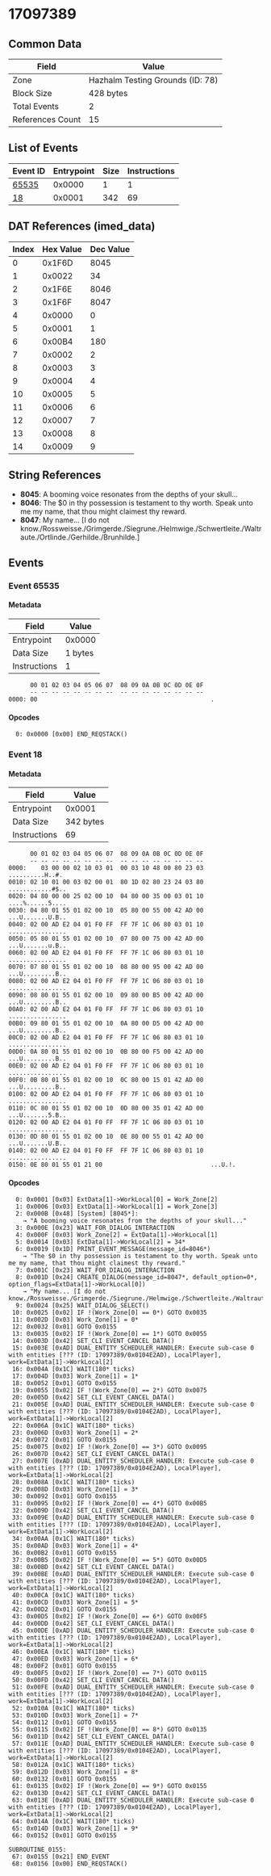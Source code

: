 # 17097389

## Common Data

| Field            | Value                            |
|------------------|----------------------------------|
| Zone             | Hazhalm Testing Grounds (ID: 78) |
| Block Size       | 428 bytes                        |
| Total Events     | 2                                |
| References Count | 15                               |

## List of Events

| Event ID              | Entrypoint   |   Size |   Instructions |
|-----------------------|--------------|--------|----------------|
| [65535](#event-65535) | 0x0000       |      1 |              1 |
| [18](#event-18)       | 0x0001       |    342 |             69 |

## DAT References (imed_data)

|   Index | Hex Value   |   Dec Value |
|---------|-------------|-------------|
|       0 | 0x1F6D      |        8045 |
|       1 | 0x0022      |          34 |
|       2 | 0x1F6E      |        8046 |
|       3 | 0x1F6F      |        8047 |
|       4 | 0x0000      |           0 |
|       5 | 0x0001      |           1 |
|       6 | 0x00B4      |         180 |
|       7 | 0x0002      |           2 |
|       8 | 0x0003      |           3 |
|       9 | 0x0004      |           4 |
|      10 | 0x0005      |           5 |
|      11 | 0x0006      |           6 |
|      12 | 0x0007      |           7 |
|      13 | 0x0008      |           8 |
|      14 | 0x0009      |           9 |

## String References

- **8045**: A booming voice resonates from the depths of your skull...
- **8046**: The $0 in thy possession is testament to thy worth. Speak unto me my name, that thou might claimest thy reward.
- **8047**: My name... [I do not know./Rossweisse./Grimgerde./Siegrune./Helmwige./Schwertleite./Waltraute./Ortlinde./Gerhilde./Brunhilde.]

## Events

### Event 65535

#### Metadata

| Field        | Value   |
|--------------|---------|
| Entrypoint   | 0x0000  |
| Data Size    | 1 bytes |
| Instructions | 1       |

```
      00 01 02 03 04 05 06 07  08 09 0A 0B 0C 0D 0E 0F
      -- -- -- -- -- -- -- --  -- -- -- -- -- -- -- --
0000: 00                                                .               
```

#### Opcodes

```
  0: 0x0000 [0x00] END_REQSTACK()
```

### Event 18

#### Metadata

| Field        | Value     |
|--------------|-----------|
| Entrypoint   | 0x0001    |
| Data Size    | 342 bytes |
| Instructions | 69        |

```
      00 01 02 03 04 05 06 07  08 09 0A 0B 0C 0D 0E 0F
      -- -- -- -- -- -- -- --  -- -- -- -- -- -- -- --
0000:    03 00 00 02 10 03 01  00 03 10 48 00 80 23 03   ..........H..#.
0010: 02 10 01 00 03 02 00 01  80 1D 02 80 23 24 03 80  ............#$..
0020: 04 80 00 00 25 02 00 10  04 80 00 35 00 03 01 10  ....%......5....
0030: 04 80 01 55 01 02 00 10  05 80 00 55 00 42 AD 00  ...U.......U.B..
0040: 02 00 AD E2 04 01 F0 FF  FF 7F 1C 06 80 03 01 10  ................
0050: 05 80 01 55 01 02 00 10  07 80 00 75 00 42 AD 00  ...U.......u.B..
0060: 02 00 AD E2 04 01 F0 FF  FF 7F 1C 06 80 03 01 10  ................
0070: 07 80 01 55 01 02 00 10  08 80 00 95 00 42 AD 00  ...U.........B..
0080: 02 00 AD E2 04 01 F0 FF  FF 7F 1C 06 80 03 01 10  ................
0090: 08 80 01 55 01 02 00 10  09 80 00 B5 00 42 AD 00  ...U.........B..
00A0: 02 00 AD E2 04 01 F0 FF  FF 7F 1C 06 80 03 01 10  ................
00B0: 09 80 01 55 01 02 00 10  0A 80 00 D5 00 42 AD 00  ...U.........B..
00C0: 02 00 AD E2 04 01 F0 FF  FF 7F 1C 06 80 03 01 10  ................
00D0: 0A 80 01 55 01 02 00 10  0B 80 00 F5 00 42 AD 00  ...U.........B..
00E0: 02 00 AD E2 04 01 F0 FF  FF 7F 1C 06 80 03 01 10  ................
00F0: 0B 80 01 55 01 02 00 10  0C 80 00 15 01 42 AD 00  ...U.........B..
0100: 02 00 AD E2 04 01 F0 FF  FF 7F 1C 06 80 03 01 10  ................
0110: 0C 80 01 55 01 02 00 10  0D 80 00 35 01 42 AD 00  ...U.......5.B..
0120: 02 00 AD E2 04 01 F0 FF  FF 7F 1C 06 80 03 01 10  ................
0130: 0D 80 01 55 01 02 00 10  0E 80 00 55 01 42 AD 00  ...U.......U.B..
0140: 02 00 AD E2 04 01 F0 FF  FF 7F 1C 06 80 03 01 10  ................
0150: 0E 80 01 55 01 21 00                              ...U.!.         
```

#### Opcodes

```
  0: 0x0001 [0x03] ExtData[1]->WorkLocal[0] = Work_Zone[2]
  1: 0x0006 [0x03] ExtData[1]->WorkLocal[1] = Work_Zone[3]
  2: 0x000B [0x48] [System] [8045*]:
    → "A booming voice resonates from the depths of your skull..."
  3: 0x000E [0x23] WAIT_FOR_DIALOG_INTERACTION
  4: 0x000F [0x03] Work_Zone[2] = ExtData[1]->WorkLocal[1]
  5: 0x0014 [0x03] ExtData[1]->WorkLocal[2] = 34*
  6: 0x0019 [0x1D] PRINT_EVENT_MESSAGE(message_id=8046*)
    → "The $0 in thy possession is testament to thy worth. Speak unto me my name, that thou might claimest thy reward."
  7: 0x001C [0x23] WAIT_FOR_DIALOG_INTERACTION
  8: 0x001D [0x24] CREATE_DIALOG(message_id=8047*, default_option=0*, option_flags=ExtData[1]->WorkLocal[0])
    → "My name... [I do not know./Rossweisse./Grimgerde./Siegrune./Helmwige./Schwertleite./Waltraute./Ortlinde./Gerhilde./Brunhilde.]"
  9: 0x0024 [0x25] WAIT_DIALOG_SELECT()
 10: 0x0025 [0x02] IF !(Work_Zone[0] == 0*) GOTO 0x0035
 11: 0x002D [0x03] Work_Zone[1] = 0*
 12: 0x0032 [0x01] GOTO 0x0155
 13: 0x0035 [0x02] IF !(Work_Zone[0] == 1*) GOTO 0x0055
 14: 0x003D [0x42] SET_CLI_EVENT_CANCEL_DATA()
 15: 0x003E [0xAD] DUAL_ENTITY_SCHEDULER_HANDLER: Execute sub-case 0 with entities [??? (ID: 17097389/0x0104E2AD), LocalPlayer], work=ExtData[1]->WorkLocal[2]
 16: 0x004A [0x1C] WAIT(180* ticks)
 17: 0x004D [0x03] Work_Zone[1] = 1*
 18: 0x0052 [0x01] GOTO 0x0155
 19: 0x0055 [0x02] IF !(Work_Zone[0] == 2*) GOTO 0x0075
 20: 0x005D [0x42] SET_CLI_EVENT_CANCEL_DATA()
 21: 0x005E [0xAD] DUAL_ENTITY_SCHEDULER_HANDLER: Execute sub-case 0 with entities [??? (ID: 17097389/0x0104E2AD), LocalPlayer], work=ExtData[1]->WorkLocal[2]
 22: 0x006A [0x1C] WAIT(180* ticks)
 23: 0x006D [0x03] Work_Zone[1] = 2*
 24: 0x0072 [0x01] GOTO 0x0155
 25: 0x0075 [0x02] IF !(Work_Zone[0] == 3*) GOTO 0x0095
 26: 0x007D [0x42] SET_CLI_EVENT_CANCEL_DATA()
 27: 0x007E [0xAD] DUAL_ENTITY_SCHEDULER_HANDLER: Execute sub-case 0 with entities [??? (ID: 17097389/0x0104E2AD), LocalPlayer], work=ExtData[1]->WorkLocal[2]
 28: 0x008A [0x1C] WAIT(180* ticks)
 29: 0x008D [0x03] Work_Zone[1] = 3*
 30: 0x0092 [0x01] GOTO 0x0155
 31: 0x0095 [0x02] IF !(Work_Zone[0] == 4*) GOTO 0x00B5
 32: 0x009D [0x42] SET_CLI_EVENT_CANCEL_DATA()
 33: 0x009E [0xAD] DUAL_ENTITY_SCHEDULER_HANDLER: Execute sub-case 0 with entities [??? (ID: 17097389/0x0104E2AD), LocalPlayer], work=ExtData[1]->WorkLocal[2]
 34: 0x00AA [0x1C] WAIT(180* ticks)
 35: 0x00AD [0x03] Work_Zone[1] = 4*
 36: 0x00B2 [0x01] GOTO 0x0155
 37: 0x00B5 [0x02] IF !(Work_Zone[0] == 5*) GOTO 0x00D5
 38: 0x00BD [0x42] SET_CLI_EVENT_CANCEL_DATA()
 39: 0x00BE [0xAD] DUAL_ENTITY_SCHEDULER_HANDLER: Execute sub-case 0 with entities [??? (ID: 17097389/0x0104E2AD), LocalPlayer], work=ExtData[1]->WorkLocal[2]
 40: 0x00CA [0x1C] WAIT(180* ticks)
 41: 0x00CD [0x03] Work_Zone[1] = 5*
 42: 0x00D2 [0x01] GOTO 0x0155
 43: 0x00D5 [0x02] IF !(Work_Zone[0] == 6*) GOTO 0x00F5
 44: 0x00DD [0x42] SET_CLI_EVENT_CANCEL_DATA()
 45: 0x00DE [0xAD] DUAL_ENTITY_SCHEDULER_HANDLER: Execute sub-case 0 with entities [??? (ID: 17097389/0x0104E2AD), LocalPlayer], work=ExtData[1]->WorkLocal[2]
 46: 0x00EA [0x1C] WAIT(180* ticks)
 47: 0x00ED [0x03] Work_Zone[1] = 6*
 48: 0x00F2 [0x01] GOTO 0x0155
 49: 0x00F5 [0x02] IF !(Work_Zone[0] == 7*) GOTO 0x0115
 50: 0x00FD [0x42] SET_CLI_EVENT_CANCEL_DATA()
 51: 0x00FE [0xAD] DUAL_ENTITY_SCHEDULER_HANDLER: Execute sub-case 0 with entities [??? (ID: 17097389/0x0104E2AD), LocalPlayer], work=ExtData[1]->WorkLocal[2]
 52: 0x010A [0x1C] WAIT(180* ticks)
 53: 0x010D [0x03] Work_Zone[1] = 7*
 54: 0x0112 [0x01] GOTO 0x0155
 55: 0x0115 [0x02] IF !(Work_Zone[0] == 8*) GOTO 0x0135
 56: 0x011D [0x42] SET_CLI_EVENT_CANCEL_DATA()
 57: 0x011E [0xAD] DUAL_ENTITY_SCHEDULER_HANDLER: Execute sub-case 0 with entities [??? (ID: 17097389/0x0104E2AD), LocalPlayer], work=ExtData[1]->WorkLocal[2]
 58: 0x012A [0x1C] WAIT(180* ticks)
 59: 0x012D [0x03] Work_Zone[1] = 8*
 60: 0x0132 [0x01] GOTO 0x0155
 61: 0x0135 [0x02] IF !(Work_Zone[0] == 9*) GOTO 0x0155
 62: 0x013D [0x42] SET_CLI_EVENT_CANCEL_DATA()
 63: 0x013E [0xAD] DUAL_ENTITY_SCHEDULER_HANDLER: Execute sub-case 0 with entities [??? (ID: 17097389/0x0104E2AD), LocalPlayer], work=ExtData[1]->WorkLocal[2]
 64: 0x014A [0x1C] WAIT(180* ticks)
 65: 0x014D [0x03] Work_Zone[1] = 9*
 66: 0x0152 [0x01] GOTO 0x0155

SUBROUTINE_0155:
 67: 0x0155 [0x21] END_EVENT
 68: 0x0156 [0x00] END_REQSTACK()
```
